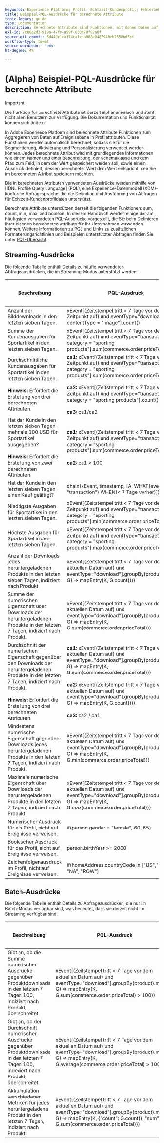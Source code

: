 ```yaml
---
keywords: Experience Platform; Profil; Echtzeit-Kundenprofil; Fehlerbehebung; API
title: Beispiel-PQL-Ausdrücke für berechnete Attribute
topic-legacy: guide
type: Documentation
description: Berechnete Attribute sind Funktionen, mit denen Daten auf Ereignisebene in Attribute auf Profilebene aggregiert werden. Diese Funktionen erfordern die Verwendung gültiger PQL-Ausdrücke (Profile Query Language). In diesem Handbuch werden einige der am häufigsten verwendeten PQL-Ausdrücke für berechnete Attribute vorgestellt.
exl-id: 7c80e2d3-919a-47f9-a59f-833a70f02a8f
source-git-commit: 5d449c1ca174cafcca988e9487940eb7550bd5cf
workflow-type: tm+mt
source-wordcount: '965'
ht-degree: 4%

---
```


# (Alpha) Beispiel-PQL-Ausdrücke für berechnete Attribute

>[!IMPORTANT]
>
>Die Funktion für berechnete Attribute ist derzeit alphanumerisch und steht nicht allen Benutzern zur Verfügung. Die Dokumentation und Funktionalität können sich ändern.

In Adobe Experience Platform sind berechnete Attribute Funktionen zum Aggregieren von Daten auf Ereignisebene in Profilattributen. Diese Funktionen werden automatisch berechnet, sodass sie für die Segmentierung, Aktivierung und Personalisierung verwendet werden können. Jedes berechnete Attribut wird mit grundlegenden Informationen wie einem Namen und einer Beschreibung, der Schemaklasse und dem Pfad zum Feld, in dem der Wert gespeichert werden soll, sowie einem Ausdruck definiert, dessen berechneter Wert dem Wert entspricht, den Sie im berechneten Attribut speichern möchten.

Die in berechneten Attributen verwendeten Ausdrücke werden mithilfe von [!DNL Profile Query Language] (PQL), eine Experience-Datenmodell (XDM)-konforme Abfragesprache, die die Definition und Ausführung von Abfragen für Echtzeit-Kundenprofildaten unterstützt.

Berechnete Attribute unterstützen derzeit die folgenden Funktionen: sum, count, min, max, and boolean. In diesem Handbuch werden einige der am häufigsten verwendeten PQL-Ausdrücke vorgestellt, die Sie beim Definieren Ihrer eigenen berechneten Attribute für Ihr Unternehmen verwenden können. Weitere Informationen zu PQL und Links zu zusätzlichen Formatierungsrichtlinien und Beispielen unterstützter Abfragen finden Sie unter [PQL-Übersicht](../../segmentation/pql/overview.md).

## Streaming-Ausdrücke

Die folgende Tabelle enthält Details zu häufig verwendeten Abfrageausdrücken, die im Streaming-Modus unterstützt werden.

| Beschreibung | PQL-Ausdruck | Eingabetyp:<br/>Profil- oder Erlebnisereignis (EE)[]) | Ergebnistyp |
|---|---|---|---|
| Anzahl der Bilddownloads in den letzten sieben Tagen. | xEvent[(Zeitstempel tritt &lt; 7 Tage vor dem Zeitpunkt auf) und eventType=&quot;download&quot; und contentType = &quot;image&quot;].count() | Profil und EE[] | Ganzzahl |
| Summe der Kundenausgaben für Sportartikel in den letzten sieben Tagen. | xEvent[(Zeitstempel tritt &lt; 7 Tage vor dem Zeitpunkt auf) und eventType=&quot;transaction&quot; und category = &quot;sporting products&quot;].sum(commerce.order.priceTotal) | Profil und EE[] | Ganzzahl oder Double |
| Durchschnittliche Kundenausgaben für Sportartikel in den letzten sieben Tagen.<br/><br/>**Hinweis:** Erfordert die Erstellung von drei berechneten Attributen. | **ca1:** xEvent[(Zeitstempel tritt &lt; 7 Tage vor dem Zeitpunkt auf) und eventType=&quot;transaction&quot; und category = &quot;sporting products&quot;].sum(commerce.order.priceTotal)<br/><br/>**ca2:** xEvent[(Zeitstempel tritt &lt; 7 Tage vor dem Zeitpunkt auf) und eventType=&quot;transaction&quot; und category = &quot;sporting products&quot;].count()<br/><br/>**ca3:** ca1/ca2 | Profil und EE[] | Double |
| Hat der Kunde in den letzten sieben Tagen mehr als 100 USD für Sportartikel ausgegeben?<br/><br/>**Hinweis:** Erfordert die Erstellung von zwei berechneten Attributen. | **ca1:** xEvent[(Zeitstempel tritt &lt; 7 Tage vor dem Zeitpunkt auf) und eventType=&quot;transaction&quot; und category = &quot;sporting products&quot;].sum(commerce.order.priceTotal)<br/><br/>**ca2:** ca1 > 100 | Profil und EE[] | Boolesch |
| Hat der Kunde in den letzten sieben Tagen einen Kauf getätigt? | chain(xEvent, timestamp, [A: WHAT(eventType = &quot;transaction&quot;) WHEN(&lt; 7 Tage vorher)]) | Profil und EE[] | Boolesch |
| Niedrigste Ausgaben für Sportartikel in den letzten sieben Tagen. | xEvent[(Zeitstempel tritt &lt; 7 Tage vor dem Zeitpunkt auf) und eventType=&quot;transaction&quot; und category = &quot;sporting products&quot;].min(commerce.order.priceTotal) | Profil und EE[] | Ganzzahl oder Double |
| Höchste Ausgaben für Sportartikel in den letzten sieben Tagen. | xEvent[(Zeitstempel tritt &lt; 7 Tage vor dem Zeitpunkt auf) und eventType=&quot;transaction&quot; und category = &quot;sporting products&quot;].max(commerce.order.priceTotal) | Profil und EE[] | Ganzzahl oder Double |
| Anzahl der Downloads jedes heruntergeladenen Produkts in den letzten sieben Tagen, indiziert nach Produkt. | xEvent[(Zeitstempel tritt &lt; 7 Tage vor dem aktuellen Datum auf) und eventType=&quot;download&quot;].groupBy(product).map((K, G) => mapEntry(K, G.count())) | Profil und EE[] | Zuordnung[Zeichenfolge, Ganzzahl] |
| Summe der numerischen Eigenschaft über Downloads der heruntergeladenen Produkte in den letzten 7 Tagen, indiziert nach Produkt. | xEvent[(Zeitstempel tritt &lt; 7 Tage vor dem aktuellen Datum auf) und eventType=&quot;download&quot;].groupBy(product).map((K, G) => mapEntry(K, G.sum(commerce.order.priceTotal))) | Profil und EE[] | Zuordnung[Zeichenfolge, Ganzzahl] oder Landkarte[Zeichenfolge, Doppelt] |
| Durchschnitt der numerischen Eigenschaft gegenüber den Downloads der heruntergeladenen Produkte in den letzten 7 Tagen, indiziert nach Produkt.<br/><br/>**Hinweis:** Erfordert die Erstellung von drei berechneten Attributen. | **ca1:** xEvent[(Zeitstempel tritt &lt; 7 Tage vor dem aktuellen Datum auf) und eventType=&quot;download&quot;].groupBy(product).map((K, G) => mapEntry(K, G.sum(commerce.order.priceTotal)))<br/><br/>**ca2:** xEvent[(Zeitstempel tritt &lt; 7 Tage vor dem aktuellen Datum auf) und eventType=&quot;download&quot;].groupBy(product).map((K, G) => mapEntry(K, G.count()))<br/><br/>**ca3:** ca2 / ca1 | Profil und EE[] | Zuordnung[Zeichenfolge, Doppelt] |
| Mindestens numerische Eigenschaft gegenüber Downloads jedes heruntergeladenen Produkts in den letzten 7 Tagen, indiziert nach Produkt. | xEvent[(Zeitstempel tritt &lt; 7 Tage vor dem aktuellen Datum auf) und eventType=&quot;download&quot;].groupBy(product).map((K, G) => mapEntry(K, G.min(commerce.order.priceTotal))) | Profil und EE[] | Zuordnung[Zeichenfolge, Ganzzahl] oder Landkarte[Zeichenfolge, Doppelt] |
| Maximale numerische Eigenschaft über Downloads der heruntergeladenen Produkte in den letzten 7 Tagen, indiziert nach Produkt. | xEvent[(Zeitstempel tritt &lt; 7 Tage vor dem aktuellen Datum auf) und eventType=&quot;download&quot;].groupBy(product).map((K, G) => mapEntry(K, G.max(commerce.order.priceTotal))) | Profil und EE[] | Zuordnung[Zeichenfolge, Ganzzahl] oder Landkarte[Zeichenfolge, Doppelt] |
| Numerischer Ausdruck für ein Profil, nicht auf Ereignisse verweisen. | if(person.gender = &quot;female&quot;, 60, 65) | Profil | Ganzzahl oder Double |
| Boolescher Ausdruck für das Profil, nicht auf Ereignisse verweisen. | person.birthYear >= 2000 | Profil | Boolesch |
| Zeichenfolgenausdruck im Profil, nicht auf Ereignisse verweisen. | if(homeAddress.countryCode in [&quot;US&quot;,&quot;MX&quot;,&quot;CA&quot;], &quot;NA&quot;, &quot;ROW&quot;) | Profil | Zeichenfolge |

## Batch-Ausdrücke

Die folgende Tabelle enthält Details zu Abfrageausdrücken, die nur im Batch-Modus verfügbar sind, was bedeutet, dass sie derzeit nicht im Streaming verfügbar sind.

| Beschreibung | PQL-Ausdruck | Eingabetyp:<br/>Profil- oder Erlebnisereignis (EE)[]) | Ergebnistyp |
|---|---|---|---|
| Gibt an, ob die Summe numerischer Ausdrücke gegenüber Produktdownloads in den letzten 7 Tagen 100, indiziert nach Produkt, überschreitet. | xEvent[(Zeitstempel tritt &lt; 7 Tage vor dem aktuellen Datum auf) und eventType=&quot;download&quot;].groupBy(product).map((K, G) => mapEntry(K, G.sum(commerce.order.priceTotal) > 100)) | Profil und EE[] | Zuordnung[Zeichenfolge, Boolesch] |
| Gibt an, ob der Durchschnitt numerischer Ausdrücke gegenüber Produktdownloads in den letzten 7 Tagen 100, indexiert nach Produkt, überschreitet. | xEvent[(Zeitstempel tritt &lt; 7 Tage vor dem aktuellen Datum auf) und eventType=&quot;download&quot;].groupBy(product).map((K, G) => mapEntry(K, G.average(commerce.order.priceTotal) > 100)) | Profil und EE[] | Zuordnung[Zeichenfolge, Boolesch] |
| Akkumulation verschiedener Metriken für jedes heruntergeladene Produkt in den letzten 7 Tagen, indiziert nach Produkt. | xEvent[(Zeitstempel tritt &lt; 7 Tage vor dem aktuellen Datum auf) und eventType=&quot;download&quot;].groupBy(product).map((K, G) => mapEntry(K, {&quot;count&quot;: G.count(), &quot;sum&quot;: G.sum(commerce.order.priceTotal)}) | Profil und EE[] | Zuordnung[Zeichenfolge, Objekt] wobei Objekt ein benutzerdefinierter XDM-Typ ist |
